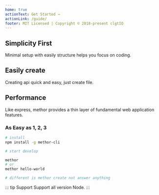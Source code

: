 ```yaml
---
home: true
actionText: Get Started →
actionLink: /guide/
footer: MIT Licensed | Copyright © 2018-present clgtIO
---
```


<div class="features">
  <div class="feature">
    <h2>Simplicity First</h2>
    <p>Minimal setup with easily structure helps you focus on coding.</p>
  </div>
  <div class="feature">
    <h2>Easily create</h2>
    <p>Creating api quick and easy, just create file.</p>
  </div>
  <div class="feature">
    <h2>Performance</h2>
    <p>Like express, methor provides a thin layer of fundamental web application features.</p>
  </div>
</div>

### As Easy as 1, 2, 3

```bash
# install
npm install -g methor-cli

# start develop

methor
# or
methor hello-world

# different is methor create not answer anything
```

::: tip Support
Support all version Node.
:::
